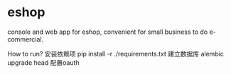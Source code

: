 # eshop
console and web app for eshop, convenient for small business to do e-commercial.

How to run?
安装依赖项
pip install -r ./requirements.txt
建立数据库
alembic upgrade head
配置oauth

